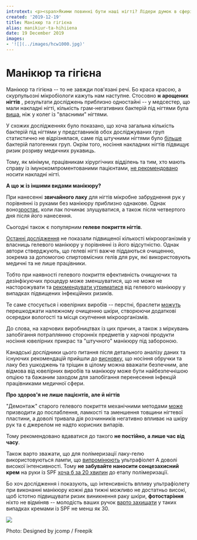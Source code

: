 ```yaml
---
introtext: <p><span>Якими повинні бути наші нігті? Лідери думок в сфері краси та моди часто переконують нас в тому – що ідеальними та яскравими. </span><span>Залишивши моду і погляди на красу осторонь, звернемо увагу на питання гігієни, що особливо актуально для працівників медичної сфери. </span></p>
created: '2019-12-19'
title: Манікюр та гігієна
alias: manikiur-ta-hihiiena
date: 19 December 2019
images:
- '![](../images/hcw1000.jpg)'
---
```


# Манікюр та гігієна

Манікюр та гігієна -- то не завжди пов'язані речі. Бо краса красою, а скурпульозні мікробіологи кажуть нам наступне. Стосовно **н** **арощених нігтів** , результати досліджень приблизно одностайні -- у медсестер, що мали накладні нігті, кількість грам-негативних бактерій під нігтями була [вища](https://www.sciencedirect.com/science/article/abs/pii/0196655389900035), ніж у колег із "власними" нігтями.

У схожих дослідженнях було показано, що хоча загальна кількість бактерій під нігтями у представників обох досліджуваних груп статистично не відрізнялася, саме під штучними нігтями було [більше](https://www.jstor.org/stable/10.1086/501794?seq=1) бактерій патогенних груп. Окрім того, носіння накладних нігтів підвищує ризик розриву медичних рукавиць.

Тому, як мінімум, працівникам хірургічних відділень та тим, хто мають справу із імунокомпроментованими пацієнтами, [не рекомендовано](https://www.sciencedirect.com/science/article/pii/S1043454202000097) носити накладні нігті.

**А що ж із іншими видами манікюру?**

При нанесенні **звичайного лаку** для нігтів мікробне забруднення рук у порівнянні із руками без манікюру приблизно однакове. Однак воно[зростає](https://www.sciencedirect.com/science/article/abs/pii/S0001209207633286), коли лак починає злущуватися, а також після четвертого дня після його нанесення.

Сьогодні також є популярним **гелеве покриття нігтів**.

[Останні дослідження](https://www.ajicjournal.org/article/S0196-6553(18)30674-6/fulltext) не показали підвищеної кількості мікроорганізмів у власниць гелевого манікюру у порівнянні із його відсутністю. Однак автори стверджують, що гелеві нігті важче піддаються очищенню, зокрема за допомогою спиртовмісних гелів для рук, які використовують медичні та не лише працівники.

Тобто при наявності гелевого покриття ефективність очищуючих та дезінфікуючих процедур може зменшуватися, що не може не насторожувати та [рекомендувати утриматися](https://www.readinessrounds.com/blog/are-your-manicured-fingernails-spreading-infection-hand-hygiene) від гелевого манікюру у випадках підвищених інфекційних ризиків.

Те саме стосується і ювелірних виробів -- перстні, браслети [можуть](https://www.ncbi.nlm.nih.gov/pubmed/29533568) перешкоджати належному очищенню шкіри, створюючи додаткові осередки вологості та місця скупчення мікроорганізмів.

До слова, на харчових виробництвах із цих причин, а також з міркувань запобігання потраплянню сторонніх предметів у харчові продукти носіння ювелірних прикрас та "штучного" манікюру під забороною.

Канадські дослідники цього питання після детального аналізу даних та існуючих рекомендацій прийшли до [висновку](https://www.ncbi.nlm.nih.gov/books/NBK487449/), що носіння обручки та лаку без ушкоджень та тріщин в цілому можна вважати безпечним, але відмова від ювелірних виробів та манікюру може бути найбезпечнішою опцією та бажаним заходом для запобігання перенесення інфекцій працівниками медичної сфери.

**Про здоров'я не лише пацієнтів, але й нігтів**

"Демонтаж" старого гелевого покриття механічними методами [може](https://www.ncbi.nlm.nih.gov/pubmed/22360331) призводити до послаблення, ламкості та зменшення товщини нігтевої пластини, а доволі тривала дія розчинників негативно впливає на шкіру рук та є джерелом не надто корисних випарів.

Тому рекомендовано вдаватися до такого **не постійно, а лише час від часу**.

Також варто зважати, що для полімеризації лаку-гелю використовуються лампи, що [випромінюють](https://www.ncbi.nlm.nih.gov/pubmed/29634895) ультрафіолет А доволі високої інтенсивності. Тому **не забувайте наносити сонцезахисний крем** на руки із SPF [хоча б за 20 хвилин](https://www.health.harvard.edu/blog/a-look-at-the-effects-of-nail-polish-on-nail-health-and-safety-2019112118231) до етапу полімеризації.

Бо хоч дослідження і показують, що інтенсивність впливу ультрафіолету при виконанні манікюру кожні два тижні можливо не достатньо високі, щоб істотно підвищувати ризик виникнення раку шкіри, **фотостаріння** ніхто не відміняв -- молодість ваших ручок [варто захищати](https://www.health.harvard.edu/cancer/do-gel-manicures-increase-cancer-risk) у таких випадках кремами із SPF не менш як 30.

![](../images/hcw1000.jpg)

Photo: Designed by jcomp / Freepik

